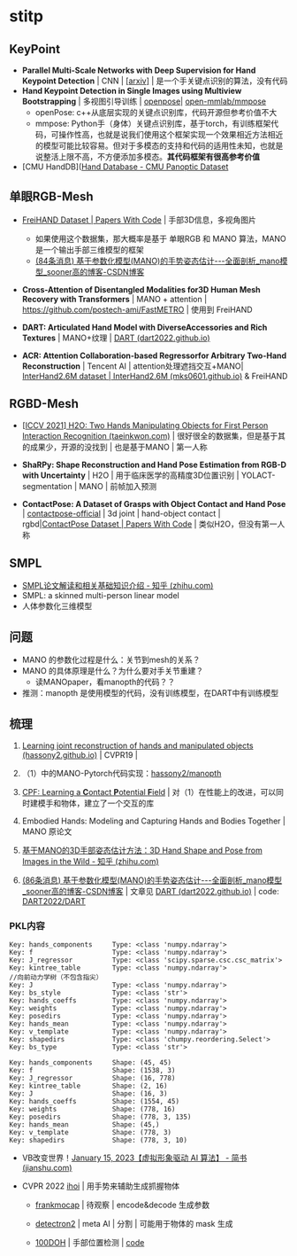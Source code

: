 # stitp

## KeyPoint

- **Parallel Multi-Scale Networks with Deep Supervision for Hand Keypoint Detection** | CNN | [[arxiv]](https://arxiv.org/abs/2112.10275) | 是一个手关键点识别的算法，没有代码
- **Hand Keypoint Detection in Single Images using Multiview Bootstrapping** | 多视图引导训练 | [openpose](https://github.com/CMU-Perceptual-Computing-Lab/openpose)| [open-mmlab/mmpose](https://github.com/open-mmlab/mmpose)
  - openPose: c++从底层实现的关键点识别库，代码开源但参考价值不大
  - mmpose: Python手（身体）关键点识别库，基于torch，有训练框架代码，可操作性高，也就是说我们使用这个框架实现一个效果相近方法相近的模型可能比较容易。但对于多模态的支持和代码的适用性未知，也就是说整活上限不高，不方便添加多模态。**其代码框架有很高参考价值**
- [CMU HandDB]([Hand Database - CMU Panoptic Dataset](http://domedb.perception.cs.cmu.edu)


## 单眼RGB-Mesh

- [FreiHAND Dataset | Papers With Code](https://paperswithcode.com/dataset/freihand) | 手部3D信息，多视角图片
  - 如果使用这个数据集，那大概率是基于 单眼RGB 和 MANO 算法，MANO是一个输出手部三维模型的框架
  - [(84条消息) 基于参数化模型(MANO)的手势姿态估计---全面剖析_mano模型_sooner高的博客-CSDN博客](https://blog.csdn.net/g11d111/article/details/115539407)

- **Cross-Attention of Disentangled Modalities for3D Human Mesh Recovery with Transformers** | MANO + attention | https://github.com/postech-ami/FastMETRO | 使用到 FreiHAND 
- **DART: Articulated Hand Model with DiverseAccessories and Rich Textures** | MANO+纹理 | [DART (dart2022.github.io)](https://dart2022.github.io/)
- **ACR: Attention Collaboration-based Regressorfor Arbitrary Two-Hand Reconstruction** | Tencent AI | attention处理遮挡交互+MANO| [InterHand2.6M dataset | InterHand2.6M (mks0601.github.io)](https://mks0601.github.io/InterHand2.6M/) & FreiHAND

## RGBD-Mesh

- [[ICCV 2021\] H2O: Two Hands Manipulating Objects for First Person Interaction Recognition (taeinkwon.com)](https://taeinkwon.com/projects/h2o/) | 很好很全的数据集，但是基于其的成果少，开源的没找到 | 也是基于MANO | 第一人称
- **ShaRPy: Shape Reconstruction and Hand Pose Estimation from RGB-D with Uncertainty** | H2O | 用于临床医学的高精度3D位置识别 | YOLACT-segmentation | MANO | 前帧加入预测

- **ContactPose: A Dataset of Grasps with Object Contact and Hand Pose** | [contactpose-official](https://contactpose.cc.gatech.edu) | 3d joint | hand-object contact | rgbd|[ContactPose Dataset | Papers With Code](https://paperswithcode.com/dataset/contactpose) | 类似H2O，但没有第一人称

## SMPL

- [SMPL论文解读和相关基础知识介绍 - 知乎 (zhihu.com)](https://zhuanlan.zhihu.com/p/256358005)
- SMPL: a skinned multi-person linear model
- 人体参数化三维模型

## 问题

- MANO 的参数化过程是什么：关节到mesh的关系？
- MANO 的具体原理是什么？为什么要对手关节重建？
  - 读MANOpaper，看manopth的代码？？
- 推测：manopth 是使用模型的代码，没有训练模型，在DART中有训练模型

## 梳理

1. [Learning joint reconstruction of hands and manipulated objects (hassony2.github.io)](https://hassony2.github.io/obman) | CVPR19 | 
2. （1）中的MANO-Pytorch代码实现：[hassony2/manopth](https://github.com/hassony2/manopth)
3. [CPF: Learning a **C**ontact **P**otential **F**ield](https://lixiny.github.io/CPF/) | 对（1）在性能上的改进，可以同时建模手和物体，建立了一个交互的库
4. Embodied Hands: Modeling and Capturing Hands and Bodies Together | MANO 原论文

5. [基于MANO的3D手部姿态估计方法：3D Hand Shape and Pose from Images in the Wild - 知乎 (zhihu.com)](https://zhuanlan.zhihu.com/p/456929689)
6. [(86条消息) 基于参数化模型(MANO)的手势姿态估计---全面剖析_mano模型_sooner高的博客-CSDN博客](https://blog.csdn.net/g11d111/article/details/115539407) | 文章见 [DART (dart2022.github.io)](https://dart2022.github.io/) | code: [DART2022/DART](https://github.com/DART2022/DART)

### PKL内容

```
Key: hands_components     Type: <class 'numpy.ndarray'>
Key: f                    Type: <class 'numpy.ndarray'>
Key: J_regressor          Type: <class 'scipy.sparse.csc.csc_matrix'>
Key: kintree_table        Type: <class 'numpy.ndarray'>	               //向前动力学树（不包含指尖）
Key: J                    Type: <class 'numpy.ndarray'>
Key: bs_style             Type: <class 'str'>
Key: hands_coeffs         Type: <class 'numpy.ndarray'>
Key: weights              Type: <class 'numpy.ndarray'>
Key: posedirs             Type: <class 'numpy.ndarray'>
Key: hands_mean           Type: <class 'numpy.ndarray'>	
Key: v_template           Type: <class 'numpy.ndarray'>
Key: shapedirs            Type: <class 'chumpy.reordering.Select'>
Key: bs_type              Type: <class 'str'>
```

```
Key: hands_components     Shape: (45, 45)
Key: f                    Shape: (1538, 3)
Key: J_regressor          Shape: (16, 778)
Key: kintree_table        Shape: (2, 16)
Key: J                    Shape: (16, 3)
Key: hands_coeffs         Shape: (1554, 45)
Key: weights              Shape: (778, 16)
Key: posedirs             Shape: (778, 3, 135)
Key: hands_mean           Shape: (45,)
Key: v_template           Shape: (778, 3)
Key: shapedirs            Shape: (778, 3, 10)
```

- VB改变世界！[January 15, 2023【虚拟形象驱动 AI 算法】 - 简书 (jianshu.com)](https://www.jianshu.com/p/15b8d3a82fcc)

- CVPR 2022 [ihoi](https://judyye.github.io/ihoi/) | 用手势来辅助生成抓握物体 

  - [frankmocap](https://github.com/facebookresearch/frankmocap/) | 待观察 | encode&decode 生成参数

  - [detectron2](https://github.com/facebookresearch/detectron2) | meta AI | 分割 | 可能用于物体的 mask 生成 
  - [100DOH](https://fouheylab.eecs.umich.edu/~dandans/projects/100DOH/) | 手部位置检测 | [code](https://github.com/ddshan/hand_object_detector)